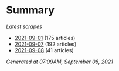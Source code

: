 # Summary
*Latest scrapes*
* [2021-09-01](https://github.com/nuuuwan/news_lk/blob/data/news_lk.2021-09-01.json) (175 articles)
* [2021-09-07](https://github.com/nuuuwan/news_lk/blob/data/news_lk.2021-09-07.json) (192 articles)
* [2021-09-08](https://github.com/nuuuwan/news_lk/blob/data/news_lk.2021-09-08.json) (41 articles)

*Generated at 07:09AM, September 08, 2021*